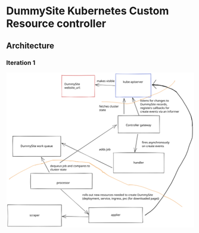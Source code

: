 # DummySite Kubernetes Custom Resource controller

## Architecture

### Iteration 1

![Architecture diagram](docs/architecture.svg)
